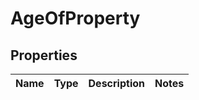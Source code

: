 

# AgeOfProperty


## Properties

| Name | Type | Description | Notes |
|------------ | ------------- | ------------- | -------------|



